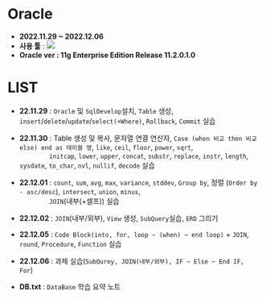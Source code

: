 # Oracle 
- __2022.11.29 ~ 2022.12.06__
- __사용 툴__ : <img src="https://img.shields.io/badge/Oracle-F80000?style=flat&logo=Oracle&logoColor=white"/>
- __Oracle ver : 11g Enterprise Edition Release 11.2.0.1.0__

# LIST
- __22.11.29__ : `Oracle` 및 `SqlDevelop`설치, `Table` 생성, 
                `insert`/`delete`/`update`/`select(+Where)`, `Rollback`, `Commit` 실습

- __22.11.30__ : Table 생성 및 복사, 문자열 연결 연산자, `Case (when 비교 then 비교 else) end as 테이블 명`, 
                `like`, `ceil`, `floor`, `power`, `sqrt`,
                <br/>&nbsp;&nbsp;&nbsp;&nbsp;&nbsp;&nbsp;&nbsp;&nbsp;&nbsp;&nbsp;&nbsp;&nbsp;&nbsp;&nbsp;
                 `initcap`, `lower`, `upper`, `concat`, `substr`, `replace`, `instr`, `length`, `sysdate`, `to_char`, `nvl`, `nullif`, `decode` 실습

- __22.12.01__ : `count`, `sum`, `avg`, `max`, `variance`, `stddev`, `Group by`, 정렬 (`Order by - asc/desc`), 
                `intersect`, `union`, `minus`,
                <br/>&nbsp;&nbsp;&nbsp;&nbsp;&nbsp;&nbsp;&nbsp;&nbsp;&nbsp;&nbsp;&nbsp;&nbsp;&nbsp;&nbsp; `JOIN`(내부(+셀프)) 실습

- __22.12.02__ : `JOIN`(내부/외부), `View` 생성, `SubQuery`실습, `ERD` 그리기

- __22.12.05__ : `Code Block(into, for, loop ~ (when) ~ end loop)` + `JOIN`, 
                `round`, `Procedure`, `Function` 실습

- __22.12.06__ : 과제 실습(`SubQurey, JOIN(내부/외부), IF ~ Else ~ End IF, For`)

- __DB.txt__ : `DataBase` 학습 요약 노트